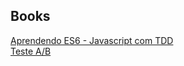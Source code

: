 ﻿## Books

[Aprendendo ES6 - Javascript com TDD][1]  
[Teste A/B][2]  

[1]: http://willianjusten.teachable.com/p/js-com-tdd-na-pratica
[2]: https://br.udacity.com/course/ab-testing--ud257/